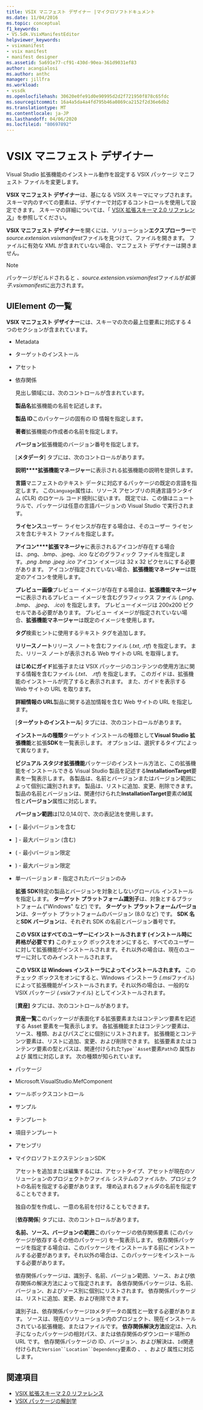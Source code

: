 ```yaml
---
title: VSIX マニフェスト デザイナー |マイクロソフトドキュメント
ms.date: 11/04/2016
ms.topic: conceptual
f1_keywords:
- VS.Sdk.VsixManifestEditor
helpviewer_keywords:
- vsixmanifest
- vsix manifest
- manifest designer
ms.assetid: 5a691e77-cf91-430d-90ea-361d9031ef83
author: acangialosi
ms.author: anthc
manager: jillfra
ms.workload:
- vssdk
ms.openlocfilehash: 30620e0fe91d0e90995d2d2f721950f878c65fdc
ms.sourcegitcommit: 16a4a5da4a4fd795b46a0869ca2152f2d36e6db2
ms.translationtype: MT
ms.contentlocale: ja-JP
ms.lasthandoff: 04/06/2020
ms.locfileid: "80697892"
---
```

# <a name="vsix-manifest-designer"></a>VSIX マニフェスト デザイナー
Visual Studio 拡張機能のインストール動作を設定する VSIX パッケージ マニフェスト ファイルを変更します。

 **VSIX マニフェスト デザイナー**は、基になる VSIX スキーマにマップされます。 スキーマ内のすべての要素は、デザイナーで対応するコントロールを使用して設定できます。 スキーマの詳細については、「 [VSIX 拡張スキーマ 2.0 リファレンス](../extensibility/vsix-extension-schema-2-0-reference.md)」を参照してください。

 **VSIX マニフェスト デザイナー**を開くには、ソリューション**エクスプローラー**で*source.extension.vsixmanifest*ファイルを見つけて、ファイルを開きます。 ファイルに有効な XML が含まれていない場合、マニフェスト デザイナーは開きません。

> [!NOTE]
> パッケージがビルドされると *、source.extension.vsixmanifest*ファイルが*拡張子.vsixmanifest*に出力されます。

## <a name="uielement-list"></a>UIElement の一覧
 **VSIX マニフェスト デザイナー**には、スキーマの次の最上位要素に対応する 4 つのセクションが含まれています。

- Metadata

- ターゲットのインストール

- アセット

- 依存関係

  見出し領域には、次のコントロールが含まれています。

  **製品名**拡張機能の名前を記述します。

  **製品 ID**このパッケージの固有の ID 情報を指定します。

  **著者**拡張機能の作成者の名前を指定します。

  **バージョン**拡張機能のバージョン番号を指定します。

  [**メタデータ**] タブには、次のコントロールがあります。

  **説明****拡張機能マネージャー**に表示される拡張機能の説明を提供します。

  **言語**マニフェストのテキスト データに対応するパッケージの既定の言語を指定します。 この`Language`属性は、リソース アセンブリの共通言語ランタイム (CLR) のロケール コード規則に従います。 既定では、この値はニュートラルで、パッケージは任意の言語バージョンの Visual Studio で実行されます。

  **ライセンス**ユーザー ライセンスが存在する場合は、そのユーザー ライセンスを含むテキスト ファイルを指定します。

  **アイコン****拡張マネージャ**に表示されるアイコンが存在する場合は、.png、.bmp、.jpeg、.ico などのグラフィック ファイルを指定します。*.png* *.bmp* *.jpeg* *.ico* アイコン イメージは 32 x 32 ピクセルにする必要があります。 アイコンが指定されていない場合、**拡張機能マネージャー**は既定のアイコンを使用します。

  **プレビュー画像**プレビュー イメージが存在する場合は、**拡張機能マネージャー**に表示されるプレビュー イメージを含むグラフィックス ファイル (*.png*、 *.bmp*、 *.jpeg*、 *.ico*) を指定します。 プレビューイメージは 200x200 ピクセルである必要があります。 プレビュー イメージが指定されていない場合、**拡張機能マネージャー**は既定のイメージを使用します。

  **タグ**検索ヒントに使用するテキスト タグを追加します。

  **リリースノート**リリース ノートを含むファイル (*.txt*, *.rtf*) を指定します。 また、リリース ノートが表示される Web サイトの URL を取得します。

  **はじめにガイド**拡張子または VSIX パッケージのコンテンツの使用方法に関する情報を含むファイル (*.txt*、 *.rtf*) を指定します。 このガイドは、拡張機能のインストールが完了すると表示されます。 また、ガイドを表示する Web サイトの URL を取ります。

  **詳細情報の URL**製品に関する追加情報を含む Web サイトの URL を指定します。

  [**ターゲットのインストール**] タブには、次のコントロールがあります。

  **インストールの種類**ターゲット インストールの種類として**Visual Studio 拡張機能**と拡張**SDK**を一覧表示します。 オプションは、選択するタイプによって異なります。

  **ビジュアル スタジオ拡張機能**パッケージのインストール方法と、この拡張機能をインストールできる Visual Studio 製品を記述する**InstallationTarget**要素を一覧表示します。 各製品は、名前とバージョンまたはバージョン範囲によって個別に識別されます。 製品は、リストに追加、変更、削除できます。 製品の名前とバージョンは、関連付けられた**InstallationTarget**要素の**Id**属性と**バージョン**属性に対応します。

  **バージョン範囲**は[12.0,14.0]で、次の表記法を使用します。

- [ - 最小バージョンを含む

- ] - 最大バージョン (含む)

- ( - 最小バージョン限定

- ) - 最大バージョン限定

- 単一バージョン # - 指定されたバージョンのみ

  **拡張 SDK**特定の製品とバージョンを対象としないグローバル インストールを指定します。 **ターゲット プラットフォーム識別子**は、対象とするプラットフォーム ("Windows" など) です。 **ターゲット プラットフォームバージョン**は、ターゲット プラットフォームのバージョン (8.0 など) です。 **SDK 名**と**SDK バージョン**は、それぞれ SDK の名前とバージョン番号です。

  **この VSIX はすべてのユーザーにインストールされます (インストール時に昇格が必要です)** このチェック ボックスをオンにすると、すべてのユーザーに対して拡張機能がインストールされます。それ以外の場合は、現在のユーザーに対してのみインストールされます。

  **この VSIX は Windows インストーラによってインストールされます。** このチェック ボックスをオンにすると、Windows インストーラ *(.msi*ファイル) によって拡張機能がインストールされます。それ以外の場合は、一般的な VSIX パッケージ *(.vsix*ファイル) としてインストールされます。

  [**資産]** タブには、次のコントロールがあります。

  **資産一覧**このパッケージが表面化する拡張要素またはコンテンツ要素を記述する Asset 要素を一覧表示します。 各拡張機能またはコンテンツ要素は、ソース、種類、およびパスごとに個別にリストされます。 拡張機能とコンテンツ要素は、リストに追加、変更、および削除できます。 拡張要素またはコンテンツ要素の型とパスは、関連付けられた`Type``Asset`要素`Path`の 属性および 属性に対応します。 次の種類が知られています。

- パッケージ

- Microsoft.VisualStudio.MefComponent

- ツールボックスコントロール

- サンプル

- テンプレート

- 項目テンプレート

- アセンブリ

- マイクロソフトエクステンションSDK

  アセットを追加または編集するには、アセットタイプ、アセットが現在のソリューションのプロジェクトかファイル システムのファイルか、プロジェクトの名前を指定する必要があります。 埋め込まれるフォルダの名前を指定することもできます。

  独自の型を作成し、一意の名前を付けることもできます。

  [**依存関係**] タブには、次のコントロールがあります。

  **名前、ソース、バージョンの範囲**このパッケージの依存関係要素 (このパッケージが依存するその他のパッケージ) を一覧表示します。 依存関係パッケージを指定する場合は、このパッケージをインストールする前にインストールする必要があります。それ以外の場合は、このパッケージをインストールする必要があります。

  依存関係パッケージは、識別子、名前、バージョン範囲、ソース、および依存関係の解決方法によって指定されます。 各依存関係パッケージは、名前、バージョン、およびソース別に個別にリストされます。 依存関係パッケージは、リストに追加、変更、および削除できます。

  識別子は、依存関係パッケージ`ID`メタデータの属性と一致する必要があります。 ソースは、現在のソリューション内のプロジェクト、現在インストールされている拡張機能、またはファイルです。 **依存関係解決方法**設定は、入れ子になったパッケージの相対パス、または依存関係のダウンロード場所の URL です。 依存関係パッケージの ID、バージョン、および解決は、`Id`関連付けられた`Version``Location``Dependency`要素の 、 、および 属性に対応します。

## <a name="see-also"></a>関連項目
- [VSIX 拡張スキーマ 2.0 リファレンス](../extensibility/vsix-extension-schema-2-0-reference.md)
- [VSIX パッケージの解剖学](../extensibility/anatomy-of-a-vsix-package.md)
